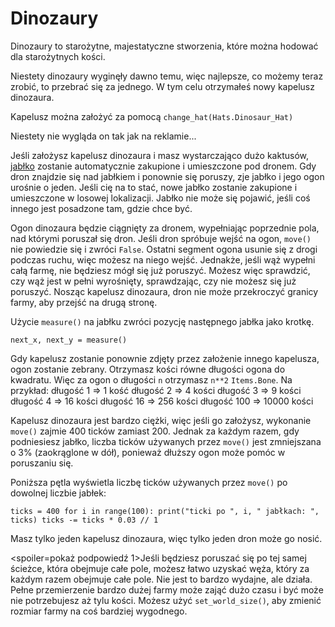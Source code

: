 # Dinozaury
Dinozaury to starożytne, majestatyczne stworzenia, które można hodować dla starożytnych kości.

Niestety dinozaury wyginęły dawno temu, więc najlepsze, co możemy teraz zrobić, to przebrać się za jednego.
W tym celu otrzymałeś nowy kapelusz dinozaura.

Kapelusz można założyć za pomocą
`change_hat(Hats.Dinosaur_Hat)`

Niestety nie wygląda on tak jak na reklamie...

Jeśli założysz kapelusz dinozaura i masz wystarczająco dużo kaktusów, [jabłko](objects/apple) zostanie automatycznie zakupione i umieszczone pod dronem.
Gdy dron znajdzie się nad jabłkiem i ponownie się poruszy, zje jabłko i jego ogon urośnie o jeden. Jeśli cię na to stać, nowe jabłko zostanie zakupione i umieszczone w losowej lokalizacji.
Jabłko nie może się pojawić, jeśli coś innego jest posadzone tam, gdzie chce być.

Ogon dinozaura będzie ciągnięty za dronem, wypełniając poprzednie pola, nad którymi poruszał się dron. Jeśli dron spróbuje wejść na ogon, `move()` nie powiedzie się i zwróci `False`. 
Ostatni segment ogona usunie się z drogi podczas ruchu, więc możesz na niego wejść. Jednakże, jeśli wąż wypełni całą farmę, nie będziesz mógł się już poruszyć. Możesz więc sprawdzić, czy wąż jest w pełni wyrośnięty, sprawdzając, czy nie możesz się już poruszyć.
Nosząc kapelusz dinozaura, dron nie może przekroczyć granicy farmy, aby przejść na drugą stronę.

Użycie `measure()` na jabłku zwróci pozycję następnego jabłka jako krotkę.

`next_x, next_y = measure()`

Gdy kapelusz zostanie ponownie zdjęty przez założenie innego kapelusza, ogon zostanie zebrany.
Otrzymasz kości równe długości ogona do kwadratu. Więc za ogon o długości `n` otrzymasz `n**2` `Items.Bone`. 
Na przykład:
długość 1 => 1 kość
długość 2 => 4 kości
długość 3 => 9 kości
długość 4 => 16 kości
długość 16 => 256 kości
długość 100 => 10000 kości

Kapelusz dinozaura jest bardzo ciężki, więc jeśli go założysz, wykonanie `move()` zajmie 400 ticków zamiast 200. Jednak za każdym razem, gdy podniesiesz jabłko, liczba ticków używanych przez `move()` jest zmniejszana o 3% (zaokrąglone w dół), ponieważ dłuższy ogon może pomóc w poruszaniu się.

Poniższa pętla wyświetla liczbę ticków używanych przez `move()` po dowolnej liczbie jabłek:

`ticks = 400
for i in range(100):
    print("ticki po ", i, " jabłkach: ", ticks)
    ticks -= ticks * 0.03 // 1`

Masz tylko jeden kapelusz dinozaura, więc tylko jeden dron może go nosić.

<spoiler=pokaż podpowiedź 1>Jeśli będziesz poruszać się po tej samej ścieżce, która obejmuje całe pole, możesz łatwo uzyskać węża, który za każdym razem obejmuje całe pole. Nie jest to bardzo wydajne, ale działa.
Pełne przemierzenie bardzo dużej farmy może zająć dużo czasu i być może nie potrzebujesz aż tylu kości. Możesz użyć `set_world_size()`, aby zmienić rozmiar farmy na coś bardziej wygodnego.</spoiler>